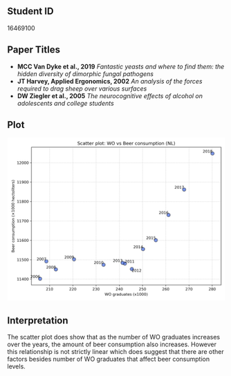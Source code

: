 ## Student ID
16469100

## Paper Titles

- **MCC Van Dyke et al., 2019**
  _Fantastic yeasts and where to find them: the hidden diversity of dimorphic fungal pathogens_
- **JT Harvey, Applied Ergonomics, 2002**
  _An analysis of the forces required to drag sheep over various surfaces_
- **DW Ziegler et al., 2005**
  _The neurocognitive effects of alcohol on adolescents and college students_

## Plot
![Scatter plot of WO vs Beer](plot.png)

## Interpretation
The scatter plot does show that as the number of WO graduates increases over the years, the amount of beer consumption also increases. However this relationship is not strictly linear which does suggest that there are other factors besides number of WO graduates that affect beer consumption levels.
